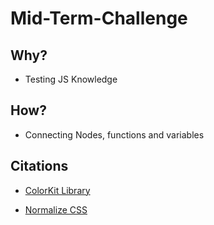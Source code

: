 # Mid-Term-Challenge

## Why?
* Testing JS Knowledge

## How?
* Connecting Nodes, functions and variables



## Citations
* [ColorKit Library](https://codepen.io/manikoth/pen/NPKVOxm.js)


* [Normalize CSS](https://necolas.github.io/normalize.css/)


